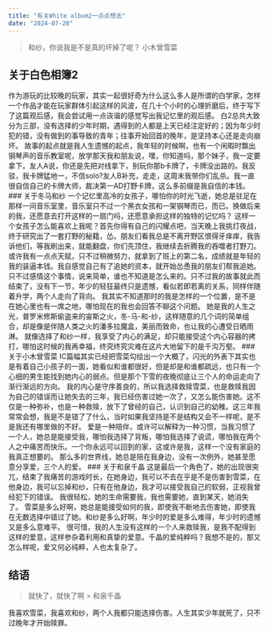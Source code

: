 ```yaml
---
title: "有关White album2一点点想法"
date: "2024-07-28"
---
```


> 和纱，你说我是不是真的坏掉了呢？ 
> 小木曾雪菜

## 关于白色相簿2 
作为游玩的比较晚的玩家，其实一起很好奇为什么这么多人是所谓的白学家，怎样一个作品才能在玩家群体引起这样的风波，在几十个小时的心理折磨后，终于写下了这篇观后感，我会尝试用一点诙谐的感觉写出我记忆里的观后感。 白2总共大致分为三部，没有选择的少年时期，遇得到的人都是上天已经注定好的；因为年少时犯的错，没有做到的事导致的青年；往事开始回首的晚年，是坚持本心还是走向崩坏。 故事的起点就是我人生遗憾的起点，我年轻的时候啊，也有一个闲暇时飘出钢琴声的音乐教室呢，放学那天我和朋友说，嘿，你知道吗，那个妹子，我一定要拿下。友人A说，你还是先把对线拿下，别玩你那b卡牌了，卡牌没出路的。我反驳，我卡牌猛地一，不信solo?友人B补充，走走，这周末我带你们乱杀。我一直很自信自己的卡牌大师，裁决第一AD打野卡牌，这么多前缀是我自信的本钱。 ### 关于冬马和纱 一个记忆里高冷的女孩子，哪怕你的时光飞逝，她总是驻足在那样一间音乐室里，音乐室只不过一个黑衣女孩和一架钢琴而已，而已。换做后来的我，还愿意去打开这样的一扇门吗，还愿意承担这样的独特的记忆吗？ 这样一个女孩子怎么能喜欢上我呢？首先你得有自己的闪耀点吧，当天晚上我挑灯夜战，终于研究出了一套打野的秘籍，怂。朋友们看我总是不离开野区恨得牙痒痒，我告诉他们，等我刷出来，就能翻盘，你们先顶住，我继续去折腾我的吞噬者打野刀。或许我有一点点天赋，只不过稍微努力，就拿到了班上的第二名，成绩就是年轻的我的装逼本钱。我自感觉自己有了追她的资本，就开始怂恿我的朋友们帮我追她。 只不过感情这个事情，说来简单，谁也不知道是怎么来的。只不过我的故事就此而结束了，没有下一节，年少的轻狂最终只是遗憾，看似若即若离的关系，同样伴随着升学，两个人走向了背向。 我其实不知道那时的我是怎样的一个位置，是不是在她心里也有一席之地，哪怕现在的我也会回答不聊这个问题。 她是我的人生之光，普罗米修斯偷盗来的宙斯之火，冬-马-和-纱，这样随意的几个词的简单组合，却是像是伴随人类之火的潘多拉魔盒，美丽而致命，也让我的心遭受日晒雨淋。 就像选择了和纱一样，我享受了内心的满足，却只能接受这个内心容器的拷打，哪怕这时候的我再幸福，终究终究灾难在这片大地留下的是千沟万壑。 ### 关于小木曾雪菜 IC篇幅其实已经把雪菜勾绘出一个大概了，闪光的外表下其实也是有着自己小孩子的一面，她看似和谁都很好，但是却是和谁都疏远，也只有一个心细的男生能找到她内心的弱点。但是那个下雪的夜晚彻底让三个人的命运走向了渐行渐远的方向。 我的内心是守序善良的，所以我选择救赎雪菜，也是救赎我因为自己的错误而让她失去的三年，我已经伤害过她一次了，又怎么能伤害她。这不仅是一种弥补，也是一种救赎，放下了曾经的自己，认识到自己的幼稚。这三年我常常会想，我是不是错了了什么，当时如果我坚持是不是结构又会不一样呢，是不是我还有哪里做的不好。 爱是一种陪伴，或许可以解释为一种习惯，当我习惯了一个人，她总是能接受我，哪怕我选择了背叛，哪怕我选择了说谎，哪怕我在两个人之中痛苦而快乐。一个你永远可以回到的家，这或许是我，这样一个没有家庭的我真正想要的。 那么多的世界线，她总是陪在我身边，没有一次例外，她甚至愿意分享爱，三个人的爱。 ### 关于和泉千晶 这是最后一个角色了，她的出现很突兀，结束了我痛苦的游戏时长，在她身边，我可以不去在乎是不是伤害到雪菜，在他身边，我可以忘掉和纱，只有在他身边，我才可以接受我自己的软弱，正视我曾经犯下的错误。 我很轻松，她的生命需要我，我也需要她，直到某天，她消失了。 雪菜是多么好啊，她总是能接受如何的我，即使我不断地去伤害她，即使我在无数选择中错过了她。和纱是多么好啊，年少时的爱是多么难得，年少时的遗憾又是多么意难平。 很可惜，我的人生没有这样的一个人来救赎我，是我不配得到这样的爱意，这样参杂着利用和真挚的爱意。千晶的爱纯粹吗？我想不是的，那又怎么样呢，爱又何必纯粹，人也太复杂了。

## 结语 
> 就快了，就快了啊 > 和泉千晶

我喜欢雪菜，我喜欢和纱，两个人我都只能选择伤害。人生其实少年就死了，只不过晚年才开始赎罪。
